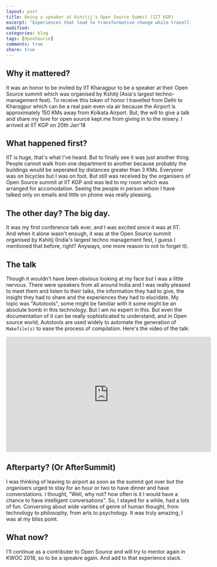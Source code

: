 ```yaml
---
layout: post
title: Being a speaker at Kshitij's Open Source Summit (IIT KGP)
excerpt: "Experiences that lead to transformative change while travelling from Delhi to Kharagpur to give a talk in Kshitij's Open Source summit"
modified: 
categories: blog
tags: [OpenSource]
comments: true
share: true
---
```


## Why it mattered?
It was an honor to be invited by IIT Kharagpur to be a speaker at their Open Source summit which was organised by Kshitij (Asia's largest techno-management fest). To receive this token of honor I travelled from Delhi to Kharagpur which can be a real pain even via air because the Airport is approximately 150 KMs away from Kolkata Airport. But, the will to give a talk and share my love for open source kept me from giving in to the misery. I arrived at IIT KGP on 20th Jan'18

## What happened first?
IIT is huge, that's what I've heard. But to finally see it was just another thing. People cannot walk from one department to another because probably the buildings would be seperated by distances greater than 3 KMs. Everyone was on bicycles but I was on foot. But still was received by the organisers of Open Source summit at IIT KGP and was led to my room which was arranged for accomodation. Seeing the people  in person whom I have talked only on emails and little on phone was really pleasing.

## The other day? The big day.
It was my first conference talk ever, and I was excited since it was at IIT. And when it alone wasn't enough, it was at the Open Source summit organised by Kshitij (India's largest techno management fest, I guess I mentioned that before, right? Anyways, one more reason to not to forget it).

## The talk
Though it wouldn't have been obvious looking at my face but I was a little nervous. There were speakers from all around India and I was really pleased to meet them and listen to their talks, the information they had to give, the insight they had to share and the experiences they had to elucidate. My topic was "Autotools", some might be familiar with it some might be an absolute bomb in this technology. But I am no expert in this. But even the documentation of it can be really sophisticated to understand, and in Open source world, Autotools are used widely to automate the generation of `Makefile(s)` to ease the process of compilation. Here's the video of the talk:
<iframe width="560" height="315" src="https://www.youtube.com/embed/chw4EEXq7C8" frameborder="0" allow="autoplay; encrypted-media" allowfullscreen></iframe>

## Afterparty? (Or AfterSummit)
I was thinking of leaving to airport as soon as the summit got over but the organisers urged to stay for an hour or two to have dinner and have converstations. I thought, "Well, why not? how often is it I would have a  chance to have intelligent conversations". So, I stayed for a while, had a lots of fun. Conversing about wide varities of genre of human thought, from technology to philosophy, from arts to psychology. It was truly amazing, I was at my bliss point.

## What now?
I'll continue as a contributer to Open Source and will try to mentor again in KWOC 2018, so to be a speakre again. And add to that experience stack.
